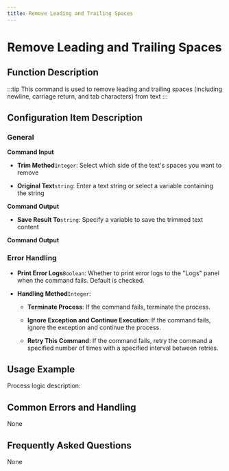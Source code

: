 ```yaml
---
title: Remove Leading and Trailing Spaces
---
```


# Remove Leading and Trailing Spaces

## Function Description

:::tip 
This command is used to remove leading and trailing spaces (including newline, carriage return, and tab characters) from text
:::

## Configuration Item Description

### General

**Command Input**

- **Trim Method**`Integer`: Select which side of the text's spaces you want to remove

- **Original Text**`string`: Enter a text string or select a variable containing the string


**Command Output**

- **Save Result To**`string`: Specify a variable to save the trimmed text content


**Command Output**

### Error Handling

- **Print Error Logs**`Boolean`: Whether to print error logs to the "Logs" panel when the command fails. Default is checked. 

- **Handling Method**`Integer`:

    - **Terminate Process**: If the command fails, terminate the process.

    - **Ignore Exception and Continue Execution**: If the command fails, ignore the exception and continue the process.

    - **Retry This Command**: If the command fails, retry the command a specified number of times with a specified interval between retries.

## Usage Example

Process logic description:

## Common Errors and Handling

None

## Frequently Asked Questions

None

